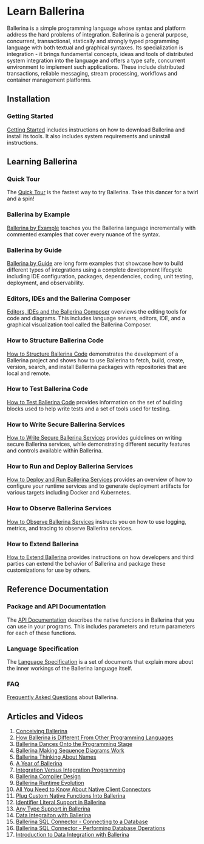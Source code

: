 # Learn Ballerina

Ballerina is a simple programming language whose syntax and platform address the hard problems of integration. Ballerina is a general purpose, concurrent, transactional, statically and strongly typed programming language with both textual and graphical syntaxes. Its specialization is integration - it brings fundamental concepts, ideas and tools of distributed system integration into the language and offers a type safe, concurrent environment to implement such applications. These include distributed transactions, reliable messaging, stream processing, workflows and container management platforms.


## Installation

### Getting Started

[Getting Started](/learn/getting-started/) includes instructions on how to download Ballerina and install its tools. It also includes system requirements and uninstall instructions.

## Learning Ballerina

### Quick Tour

The [Quick Tour](/learn/quick-tour/) is the fastest way to try Ballerina. Take this dancer for a twirl and a spin!

### Ballerina by Example

[Ballerina by Example](/learn/by-example/) teaches you the Ballerina language incrementally with commented examples that cover every nuance of the syntax.

### Ballerina by Guide

[Ballerina by Guide](/learn/by-guide/) are long form examples that showcase how to build different types of integrations using a complete development lifecycle including IDE configuration, packages, dependencies, coding, unit testing, deployment, and observability.

### Editors, IDEs and the Ballerina Composer

<a href="https://github.com/ballerina-platform/ballerina-lang/blob/master/docs/tools-ides-ballerina-composer.md" target="_blank">Editors, IDEs and the Ballerina Composer</a> overviews the editing tools for code and diagrams. This includes language servers, editors, IDE, and a graphical visualization tool called the Ballerina Composer.

### How to Structure Ballerina Code

[How to Structure Ballerina Code](/learn/how-to-structure-ballerina-code/) demonstrates the development of a Ballerina project and shows how to use Ballerina to fetch, build, create, version, search, and install Ballerina packages with repositories that are local and remote.

### How to Test Ballerina Code

[How to Test Ballerina Code](/learn/how-to-test-ballerina-code/) provides information on the set of building blocks used to help write tests and a set of tools used for testing.

### How to Write Secure Ballerina Services

[How to Write Secure Ballerina Services](/learn/how-to-write-secure-ballerina-code/) provides guidelines on writing secure Ballerina services, while demonstrating different security features and controls available within Ballerina.

### How to Run and Deploy Ballerina Services

[How to Deploy and Run Ballerina Services](/learn/how-to-deploy-and-run-ballerina-programs/) provides an overview of how to configure your runtime services and to generate deployment artifacts for various targets including Docker and Kubernetes.

### How to Observe Ballerina Services

[How to Observe Ballerina Services](/learn/how-to-observe-ballerina-code/) instructs you on how to use logging, metrics, and tracing to observe Ballerina services.

### How to Extend Ballerina

[How to Extend Ballerina](/learn/how-to-extend-ballerina/) provides instructions on how developers and third parties can extend the behavior of Ballerina and package these customizations for use by others.

## Reference Documentation

### Package and API Documentation

The [API Documentation](/learn/api-docs/?latest) describes the native functions in Ballerina that you can use in your programs. This includes parameters and return parameters for each of these functions.

### Language Specification

The <a href="/res/language-specification.pdf" download="language-specification.pdf">Language Specification</a> is a set of documents that explain more about the inner workings of the Ballerina language itself.

### FAQ

[Frequently Asked Questions](/learn/faq/) about Ballerina.

## Articles and Videos

1. [Conceiving Ballerina](https://medium.com/ballerinalang/conceiving-ballerina-2dadf67c0503)
2. [How Ballerina is Different From Other Programming Languages](https://medium.com/ballerinalang/ballerina-why-it-is-different-from-other-programming-languages-cbdf5f248390)
3. [Ballerina Dances Onto the Programming Stage](https://dzone.com/articles/ballerina-dances-onto-the-integration-stage)
4. [Ballerina Making Sequence Diagrams Work](https://medium.com/ballerinalang/ballerina-making-sequence-diagrams-work-d0d7b3846a80)
5. [Ballerina Thinking About Names](https://medium.com/ballerinalang/ballerina-thinking-about-names-why-restrict-to-english-c1f9803e827)
6. [A Year of Ballerina](https://medium.com/@sanjiva.weerawarana/an-year-of-ballerina-ad0d9251415)
7. [Integration Versus Integration Programming](https://medium.com/@chathura.ekanayake/9e9097983fb)
8. [Ballerina Compiler Design](https://medium.com/@sameera.jayasoma/ballerina-compiler-design-3406acc2476c)
9. [Ballerina Runtime Evolution](https://medium.com/@sameera.jayasoma/ballerina-runtime-evolution-f82305e4ab8e)
10. [All You Need to Know About Native Client Connectors](https://medium.com/@lanka.vitharana/ballerina-native-client-connectors-and-all-you-need-to-know-e76957ca05dd)
11. [Plug Custom Native Functions Into Ballerina](https://medium.com/@lanka.vitharana/plug-custom-native-functions-to-ballerina-5bbc2e15b6ac)
12. [Identifier Literal Support in Ballerina](https://medium.com/@lanka.vitharana/identifier-literals-in-ballerina-makes-it-possible-to-have-spaces-in-identifiers-83336ecb693e)
13. [Any Type Support in Ballerina](https://medium.com/@lanka.vitharana/any-type-support-in-ballerina-d9651ac53695)
14. [Data Integraiton with Ballerina]()
15. [Ballerina SQL Connector - Connecting to a Database](https://medium.com/@anupama.pathirage/ballerina-sql-connector-connecting-to-db-ee31a81c8df6)
16. [Ballerina SQL Connector - Performing Database Operations](https://medium.com/@anupama.pathirage/ballerina-sql-connector-performing-db-operations-8e555e3688be)
17. [Introduction to Data Integration with Ballerina](https://dzone.com/articles/introduction-to-data-integration-with-ballerina)
